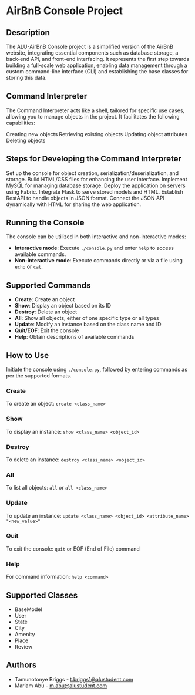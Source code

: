 # AirBnB Console Project

## Description
The ALU-AirBnB Console project is a simplified version of the AirBnB website, integrating essential components such as database storage, a back-end API, and front-end interfacing. It represents the first step towards building a full-scale web application, enabling data management through a custom command-line interface (CLI) and establishing the base classes for storing this data.

## Command Interpreter
The Command Interpreter acts like a shell, tailored for specific use cases, allowing you to manage objects in the project. It facilitates the following capabilities:

Creating new objects
Retrieving existing objects
Updating object attributes
Deleting objects

## Steps for Developing the Command Interpreter
Set up the console for object creation, serialization/deserialization, and storage.
Build HTML/CSS files for enhancing the user interface.
Implement MySQL for managing database storage.
Deploy the application on servers using Fabric.
Integrate Flask to serve stored models and HTML.
Establish RestAPI to handle objects in JSON format.
Connect the JSON API dynamically with HTML for sharing the web application.

## Running the Console
The console can be utilized in both interactive and non-interactive modes:
- **Interactive mode**: Execute `./console.py` and enter `help` to access available commands.
- **Non-interactive mode**: Execute commands directly or via a file using `echo` or `cat`.

## Supported Commands
- **Create**: Create an object
- **Show**: Display an object based on its ID
- **Destroy**: Delete an object
- **All**: Show all objects, either of one specific type or all types
- **Update**: Modify an instance based on the class name and ID
- **Quit/EOF**: Exit the console
- **Help**: Obtain descriptions of available commands

## How to Use
Initiate the console using `./console.py`, followed by entering commands as per the supported formats.

### Create
To create an object: `create <class_name>`

### Show
To display an instance: `show <class_name> <object_id>`

### Destroy
To delete an instance: `destroy <class_name> <object_id>`

### All
To list all objects: `all` or `all <class_name>`

### Update
To update an instance: `update <class_name> <object_id> <attribute_name> "<new_value>"`

### Quit
To exit the console: `quit` or EOF (End of File) command

### Help
For command information: `help <command>`

## Supported Classes
- BaseModel
- User
- State
- City
- Amenity
- Place
- Review

## Authors
- Tamunotonye Briggs - t.briggs1@alustudent.com
- Mariam Abu - m.abu@alustudent.com
